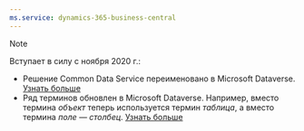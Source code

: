 ```yaml
---
ms.service: dynamics-365-business-central
---
```

> [!NOTE]
> Вступает в силу с ноября 2020 г.:
> - Решение Common Data Service переименовано в Microsoft Dataverse. [Узнать больше](https://aka.ms/PAuAppBlog)
> - Ряд терминов обновлен в Microsoft Dataverse. Например, вместо термина *объект* теперь используется термин *таблица*, а вместо термина *поле* — *столбец*. [Узнать больше](/powerapps/maker/data-platform/data-platform-intro)